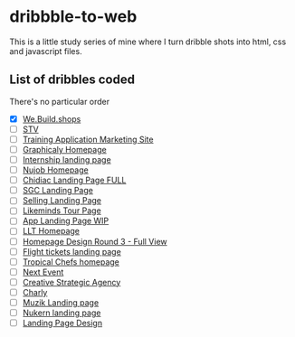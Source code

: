 dribbble-to-web
===============

This is a little study series of mine where I turn dribble shots into html, css and javascript files.


List of dribbles coded
----------------------
There's no particular order

- [x] [We.Build.shops](https://dribbble.com/shots/1553996-We-Build-Shops)
- [ ] [STV](https://dribbble.com/shots/1557632-STV)
- [ ] [Training Application Marketing Site](https://dribbble.com/shots/1553627-Training-Application-Marketing-Site)
- [ ] [Graphicaly Homepage](https://dribbble.com/shots/1505375-Graphicly-Homepage)
- [ ] [Internship landing page](https://dribbble.com/shots/1507857-Internship-landing-page)
- [ ] [Nujob Homepage](https://dribbble.com/shots/1508565-Nujob-Homepage)
- [ ] [Chidiac Landing Page FULL](https://dribbble.com/shots/1522574-Chidiac-Landing-Page-FULL)
- [ ] [SGC Landing Page](https://dribbble.com/shots/1528335-Landing-Page)
- [ ] [Selling Landing Page](https://dribbble.com/shots/1534401-Selling-Landing-Page)
- [ ] [Likeminds Tour Page](https://dribbble.com/shots/1543690-Likeminds-Tour-Page-WIP)
- [ ] [App Landing Page WIP](https://dribbble.com/shots/1545048-App-Landing-Page-WIP)
- [ ] [LLT Homepage](https://dribbble.com/shots/1550624-LLT-Homepage)
- [ ] [Homepage Design Round 3 - Full View](https://dribbble.com/shots/1552686-Homepage-Design-Round-3-Full-View)
- [ ] [Flight tickets landing page](https://dribbble.com/shots/1534825-Flight-tickets-landing-page)
- [ ] [Tropical Chefs homepage](https://dribbble.com/shots/1521290-Tropical-Chefs-homepage)
- [ ] [Next Event](https://dribbble.com/shots/1527225-Next-Event)
- [ ] [Creative Strategic Agency](https://dribbble.com/shots/1410977-Home)
- [ ] [Charly](https://dribbble.com/shots/1025130-Charly)
- [ ] [Muzik Landing page](https://dribbble.com/shots/1560437-Muzik-Landing-page)
- [ ] [Nukern landing page](https://dribbble.com/shots/1558949-Nukern-landing-page)
- [ ] [Landing Page Design](https://dribbble.com/shots/1557897-Landing-Page-Design)
